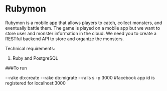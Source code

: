 Rubymon
================

 Rubymon is a mobile app that allows players to catch, collect monsters, and eventually battle them. The game is played on a mobile app but we want to store user and monster information in the cloud. We need you to create a RESTful backend API to store and organize the monsters.

 Technical requirements:
 1. Ruby and PostgreSQL


 ###To run

  --rake db:create
  --rake db:migrate
  --rails s -p 3000 #facebook app id is registered for localhost:3000
 
